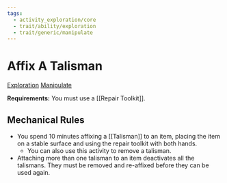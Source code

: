 ```yaml
---
tags:
  - activity_exploration/core
  - trait/ability/exploration
  - trait/generic/manipulate
---
```

# Affix A Talisman

[Exploration](Exploration.md "Action & Ability Trait") [Manipulate](Manipulate.md "General Trait")

**Requirements:** You must use a [[Repair Toolkit]].

## Mechanical Rules

- You spend 10 minutes affixing a [[Talisman]] to an item, placing the item on a stable surface and using the repair toolkit with both hands.
	- You can also use this activity to remove a talisman.
- Attaching more than one talisman to an item deactivates all the talismans. They must be removed and re-affixed before they can be used again.